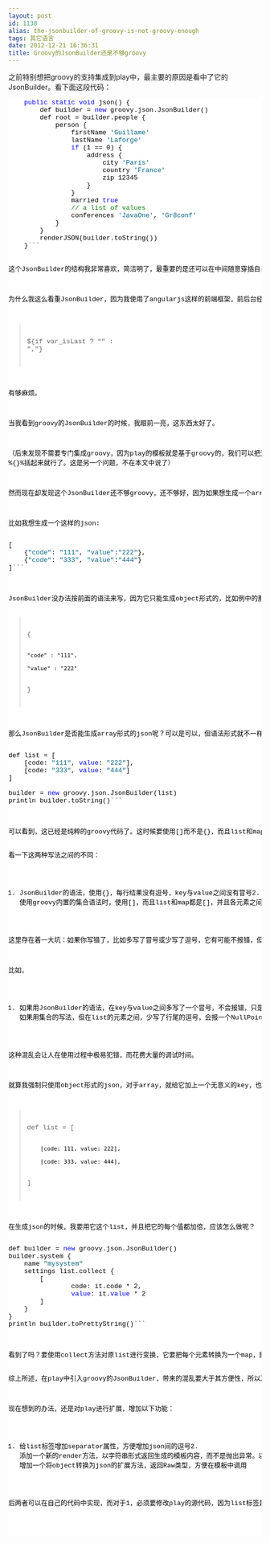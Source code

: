 ```yaml
---
layout: post
id: 1138
alias: the-jsonbuilder-of-groovy-is-not-groovy-enough
tags: 其它语言
date: 2012-12-21 16:36:31
title: Groovy的JsonBuilder还是不够groovy
---
```


之前特别想把groovy的支持集成到play中，最主要的原因是看中了它的JsonBuilder。看下面这段代码：

<pre class="csharpcode">    <span class="kwrd">public</span> <span class="kwrd">static</span> <span class="kwrd">void</span> json() {
        def builder = <span class="kwrd">new</span> groovy.json.JsonBuilder()
        def root = builder.people {
            person {
                firstName <span class="str">'Guillame'</span>
                lastName <span class="str">'Laforge'</span>
                <span class="kwrd">if</span> (1 == 0) {
                    address {
                        city <span class="str">'Paris'</span>
                        country <span class="str">'France'</span>
                        zip 12345
                    }
                }
                married <span class="kwrd">true</span>
                <span class="rem">// a list of values</span>
                conferences <span class="str">'JavaOne'</span>, <span class="str">'Gr8conf'</span>
            }
        }
        renderJSON(builder.toString())
    }<style type="text/css">.csharpcode, .csharpcode pre
{
	font-size: small;
	color: black;
	font-family: consolas, "Courier New", courier, monospace;
	background-color: #ffffff;
	/*white-space: pre;*/
}
.csharpcode pre { margin: 0em; }
.csharpcode .rem { color: #008000; }
.csharpcode .kwrd { color: #0000ff; }
.csharpcode .str { color: #006080; }
.csharpcode .op { color: #0000c0; }
.csharpcode .preproc { color: #cc6633; }
.csharpcode .asp { background-color: #ffff00; }
.csharpcode .html { color: #800000; }
.csharpcode .attr { color: #ff0000; }
.csharpcode .alt 
{
	background-color: #f4f4f4;
	width: 100%;
	margin: 0em;
}
.csharpcode .lnum { color: #606060; }
</style>```

这个JsonBuilder的结构我非常喜欢，简洁明了，最重要的是还可以在中间随意穿插自己的控制逻辑。

为什么我这么看重JsonBuilder，因为我使用了angularjs这样的前端框架，前后台经常需要用json通信。为了得到最好的性能，为每个页面定制json是非常必要的手段。但使用gson/jackson把bean转换为json，控制的粒度不够细；而在java代码中拼json，不用想就知道有多痛苦；而在play模板中拼json，除了要对每个值进行raw()的处理外，还需要处理分隔符，少不了这样的语句：

> <font style="background-color: #ffffff">${if var_isLast ? "" : ","}</font>

有够麻烦。

当我看到groovy的JsonBuilder的时候，我眼前一亮，这东西太好了。

（后来发现不需要专门集成groovy，因为play的模板就是基于groovy的，我们可以把这个builder直接写在模板里，用 %{}%括起来就行了。这是另一个问题，不在本文中说了）

然而现在却发现这个JsonBuilder还不够groovy，还不够好，因为如果想生成一个array形式的json，它的这种语法不支持。

比如我想生成一个这样的json:

<pre class="csharpcode">[
    {<span class="str">"code"</span>: <span class="str">"111"</span>, <span class="str">"value"</span>:<span class="str">"222"</span>},
    {<span class="str">"code"</span>: <span class="str">"333"</span>, <span class="str">"value"</span>:<span class="str">"444"</span>}
]```
<style type="text/css">

.csharpcode, .csharpcode pre
{
	font-size: small;
	color: black;
	font-family: consolas, "Courier New", courier, monospace;
	background-color: #ffffff;
	/*white-space: pre;*/
}
.csharpcode pre { margin: 0em; }
.csharpcode .rem { color: #008000; }
.csharpcode .kwrd { color: #0000ff; }
.csharpcode .str { color: #006080; }
.csharpcode .op { color: #0000c0; }
.csharpcode .preproc { color: #cc6633; }
.csharpcode .asp { background-color: #ffff00; }
.csharpcode .html { color: #800000; }
.csharpcode .attr { color: #ff0000; }
.csharpcode .alt 
{
	background-color: #f4f4f4;
	width: 100%;
	margin: 0em;
}
.csharpcode .lnum { color: #606060; }</style>
<p>JsonBuilder没办法按前面的语法来写，因为它只能生成object形式的，比如例中的那样，或者下面这样的：

> {
> 
>     "code" : "111", 
> 
>     "value" : "222" 
> 
> }
> 
>  

那么JsonBuilder是否能生成array形式的json呢？可以是可以，但语法形式就不一样了。如下例：

<pre class="csharpcode">def list = [
    [code: <span class="str">"111"</span>, <span class="kwrd">value</span>: <span class="str">"222"</span>],
    [code: <span class="str">"333"</span>, <span class="kwrd">value</span>: <span class="str">"444"</span>]
]

builder = <span class="kwrd">new</span> groovy.json.JsonBuilder(list)
println builder.toString()```
<style type="text/css">

.csharpcode, .csharpcode pre
{
	font-size: small;
	color: black;
	font-family: consolas, "Courier New", courier, monospace;
	background-color: #ffffff;
	/*white-space: pre;*/
}
.csharpcode pre { margin: 0em; }
.csharpcode .rem { color: #008000; }
.csharpcode .kwrd { color: #0000ff; }
.csharpcode .str { color: #006080; }
.csharpcode .op { color: #0000c0; }
.csharpcode .preproc { color: #cc6633; }
.csharpcode .asp { background-color: #ffff00; }
.csharpcode .html { color: #800000; }
.csharpcode .attr { color: #ff0000; }
.csharpcode .alt 
{
	background-color: #f4f4f4;
	width: 100%;
	margin: 0em;
}
.csharpcode .lnum { color: #606060; }</style>
<p>可以看到，这已经是纯粹的groovy代码了。这时候要使用[]而不是{}，而且list和map都是用[]。

看一下这两种写法之间的不同：

1.  JsonBuilder的语法，使用{}，每行结果没有逗号，key与value之间没有冒号2.  使用groovy内置的集合语法时，使用[]，而且list和map都是[]，并且各元素之间都要有逗号

这里存在着一大坑：如果你写错了，比如多写了冒号或少写了逗号，它有可能不报错，但结果不同；也有可能报一个完全让人摸不着头脑的错误！

比如，

1.  如果用JsonBuilder的语法，在key与value之间多写了一个冒号，不会报错，只是那一项被忽略了2.  如果用集合的写法，但在list的元素之间，少写了行尾的逗号，会报一个NullPointerException!

这种混乱会让人在使用过程中极易犯错，而花费大量的调试时间。

就算我强制只使用object形式的json，对于array，就给它加上一个无意义的key，也不能完全避免以上混乱。假设我现在有如下的一个list:

> def list = [
> 
>         [code: 111, value: 222], 
> 
>         [code: 333, value: 444], 
> 
> ]
> 
>  

在生成json的时候，我要用它这个list，并且把它的每个值都加倍，应该怎么做呢？

<pre class="csharpcode">def builder = <span class="kwrd">new</span> groovy.json.JsonBuilder()
builder.system {
    name <span class="str">"mysystem"</span>
    settings list.collect {
        [
                code: it.code * 2,
                <span class="kwrd">value</span>: it.<span class="kwrd">value</span> * 2
        ]
    }
}
println builder.toPrettyString()```
<style type="text/css">

.csharpcode, .csharpcode pre
{
	font-size: small;
	color: black;
	font-family: consolas, "Courier New", courier, monospace;
	background-color: #ffffff;
	/*white-space: pre;*/
}
.csharpcode pre { margin: 0em; }
.csharpcode .rem { color: #008000; }
.csharpcode .kwrd { color: #0000ff; }
.csharpcode .str { color: #006080; }
.csharpcode .op { color: #0000c0; }
.csharpcode .preproc { color: #cc6633; }
.csharpcode .asp { background-color: #ffff00; }
.csharpcode .html { color: #800000; }
.csharpcode .attr { color: #ff0000; }
.csharpcode .alt 
{
	background-color: #f4f4f4;
	width: 100%;
	margin: 0em;
}
.csharpcode .lnum { color: #606060; }</style>
<p>看到了吗？要使用collect方法对原list进行变换，它要把每个元素转换为一个map，即[]包裹起来的代码。在复杂的情况下，这实在让人难以接受。

综上所述，在play中引入groovy的JsonBuilder，带来的混乱要大于其方便性，所以决定抛弃它。如果抛弃了JsonBuilder，则集成groovy的意义也不大了，所以我打算不再考虑groovy。

现在想到的办法，还是对play进行扩展，增加以下功能：

1.  给list标签增加separator属性，方便增加json间的逗号2.  添加一个新的render方法，以字符串形式返回生成的模板内容，而不是抛出异常。以方便在模板中调用拿结果。3.  增加一个将object转换为json的扩展方法，返回Raw类型，方便在模板中调用

后两者可以在自己的代码中实现，而对于1，必须要修改play的源代码，因为list标签是写死在代码中(GroovyInlineTag)，没有办法对它进行扩展。
